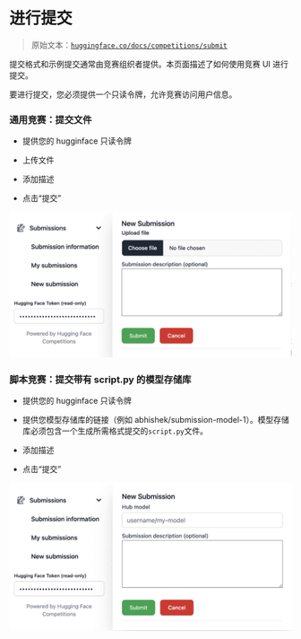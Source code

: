 # 进行提交

> 原始文本：[`huggingface.co/docs/competitions/submit`](https://huggingface.co/docs/competitions/submit)

提交格式和示例提交通常由竞赛组织者提供。本页面描述了如何使用竞赛 UI 进行提交。

要进行提交，您必须提供一个只读令牌，允许竞赛访问用户信息。

### 通用竞赛：提交文件

+   提供您的 hugginface 只读令牌

+   上传文件

+   添加描述

+   点击“提交”

![submit_generic](img/28311404bdc6742abed4fbc71eadbd23.png)

### 脚本竞赛：提交带有 script.py 的模型存储库

+   提供您的 hugginface 只读令牌

+   提供您模型存储库的链接（例如 abhishek/submission-model-1）。模型存储库必须包含一个生成所需格式提交的`script.py`文件。

+   添加描述

+   点击“提交”

![submit_script](img/4c285a9fc4870dacbb1411928e2a6fc5.png)
